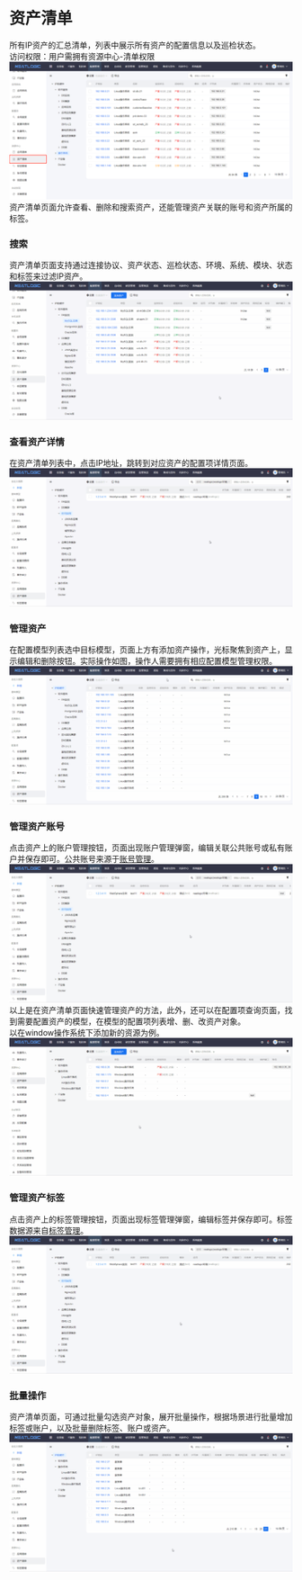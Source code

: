 # 资产清单
所有IP资产的汇总清单，列表中展示所有资产的配置信息以及巡检状态。
<br>
访问权限：用户需拥有资源中心-清单权限
![](images/资产清单.png)
资产清单页面允许查看、删除和搜索资产，还能管理资产关联的账号和资产所属的标签。

### 搜索
资产清单页面支持通过连接协议、资产状态、巡检状态、环境、系统、模块、状态和标签来过滤IP资产。
![](images/资产清单_搜索.gif)

### 查看资产详情
在资产清单列表中，点击IP地址，跳转到对应资产的配置项详情页面。
![](images/资产清单_查看资产详情.gif)

### 管理资产
在配置模型列表选中目标模型，页面上方有添加资产操作，光标聚焦到资产上，显示编辑和删除按钮。实际操作如图，操作人需要拥有相应配置模型管理权限。
![](images/资产清单_管理ip资产.gif)

### 管理资产账号
点击资产上的账户管理按钮，页面出现账户管理弹窗，编辑关联公共账号或私有账户并保存即可。公共账号来源于[账号管理](../../配置管理/资源中心/账号管理.md)。
![](images/资产清单_管理资产账号.gif)
以上是在资产清单页面快速管理资产的方法，此外，还可以在配置项查询页面，找到需要配置资产的模型，在模型的配置项列表增、删、改资产对象。<br>
以在window操作系统下添加新的资源为例。
![](images/资产清单_配置项管理_添加资产.gif)

### 管理资产标签
点击资产上的标签管理按钮，页面出现标签管理弹窗，编辑标签并保存即可。标签数据源来自[标签管理](../../配置管理/资源中心/标签管理.md)。
![](images/资产清单_管理资产标签.gif)

### 批量操作
资产清单页面，可通过批量勾选资产对象，展开批量操作，根据场景进行批量增加标签或账户，以及批量删除标签、账户或资产。
![](images/资产清单_批量操作.gif)